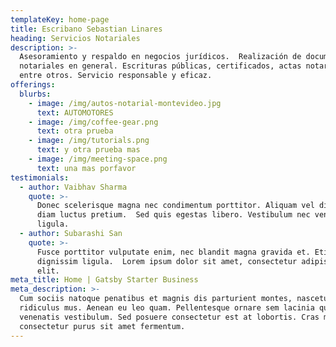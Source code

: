 ```yaml
---
templateKey: home-page
title: Escribano Sebastian Linares
heading: Servicios Notariales
description: >-
  Asesoramiento y respaldo en negocios jurídicos.  Realización de documentos
  notariales en general. Escrituras públicas, certificados, actas notariales,
  entre otros. Servicio responsable y eficaz.
offerings:
  blurbs:
    - image: /img/autos-notarial-montevideo.jpg
      text: AUTOMOTORES
    - image: /img/coffee-gear.png
      text: otra prueba
    - image: /img/tutorials.png
      text: y otra prueba mas
    - image: /img/meeting-space.png
      text: una mas porfavor
testimonials:
  - author: Vaibhav Sharma
    quote: >-
      Donec scelerisque magna nec condimentum porttitor. Aliquam vel diam sed
      diam luctus pretium.  Sed quis egestas libero. Vestibulum nec venenatis
      ligula. 
  - author: Subarashi San
    quote: >-
      Fusce porttitor vulputate enim, nec blandit magna gravida et. Etiam et
      dignissim ligula.  Lorem ipsum dolor sit amet, consectetur adipiscing
      elit.
meta_title: Home | Gatsby Starter Business
meta_description: >-
  Cum sociis natoque penatibus et magnis dis parturient montes, nascetur
  ridiculus mus. Aenean eu leo quam. Pellentesque ornare sem lacinia quam
  venenatis vestibulum. Sed posuere consectetur est at lobortis. Cras mattis
  consectetur purus sit amet fermentum.
---
```


